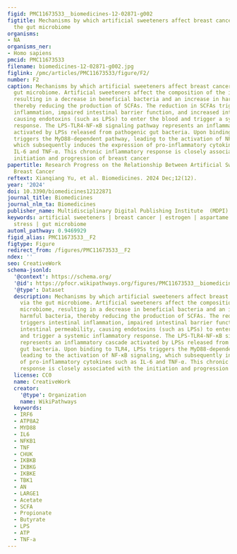 ```yaml
---
figid: PMC11673533__biomedicines-12-02871-g002
figtitle: Mechanisms by which artificial sweeteners affect breast cancer risk via
  the gut microbiome
organisms:
- NA
organisms_ner:
- Homo sapiens
pmcid: PMC11673533
filename: biomedicines-12-02871-g002.jpg
figlink: /pmc/articles/PMC11673533/figure/F2/
number: F2
caption: Mechanisms by which artificial sweeteners affect breast cancer risk via the
  gut microbiome. Artificial sweeteners affect the composition of the intestinal microbiome,
  resulting in a decrease in beneficial bacteria and an increase in harmful bacteria,
  thereby reducing the production of SCFAs. The reduction in SCFAs triggers intestinal
  inflammation, impaired intestinal barrier function, and increased intestinal permeability,
  causing endotoxins (such as LPSs) to enter the blood and trigger a systemic inflammatory
  response. The LPS-TLR4-NF-κB signaling pathway represents an inflammatory cascade
  activated by LPSs released from pathogenic gut bacteria. Upon binding to TLR4, LPSs
  triggers the MyD88-dependent pathway, leading to the activation of NF-κB signaling,
  which subsequently induces the expression of pro-inflammatory cytokines such as
  IL-6 and TNF-α. This chronic inflammatory response is closely associated with the
  initiation and progression of breast cancer
papertitle: Research Progress on the Relationship Between Artificial Sweeteners and
  Breast Cancer
reftext: Xianqiang Yu, et al. Biomedicines. 2024 Dec;12(12).
year: '2024'
doi: 10.3390/biomedicines12122871
journal_title: Biomedicines
journal_nlm_ta: Biomedicines
publisher_name: Multidisciplinary Digital Publishing Institute  (MDPI)
keywords: artificial sweeteners | breast cancer | estrogen | aspartame | oxidative
  stress | gut microbiome
automl_pathway: 0.9469929
figid_alias: PMC11673533__F2
figtype: Figure
redirect_from: /figures/PMC11673533__F2
ndex: ''
seo: CreativeWork
schema-jsonld:
  '@context': https://schema.org/
  '@id': https://pfocr.wikipathways.org/figures/PMC11673533__biomedicines-12-02871-g002.html
  '@type': Dataset
  description: Mechanisms by which artificial sweeteners affect breast cancer risk
    via the gut microbiome. Artificial sweeteners affect the composition of the intestinal
    microbiome, resulting in a decrease in beneficial bacteria and an increase in
    harmful bacteria, thereby reducing the production of SCFAs. The reduction in SCFAs
    triggers intestinal inflammation, impaired intestinal barrier function, and increased
    intestinal permeability, causing endotoxins (such as LPSs) to enter the blood
    and trigger a systemic inflammatory response. The LPS-TLR4-NF-κB signaling pathway
    represents an inflammatory cascade activated by LPSs released from pathogenic
    gut bacteria. Upon binding to TLR4, LPSs triggers the MyD88-dependent pathway,
    leading to the activation of NF-κB signaling, which subsequently induces the expression
    of pro-inflammatory cytokines such as IL-6 and TNF-α. This chronic inflammatory
    response is closely associated with the initiation and progression of breast cancer
  license: CC0
  name: CreativeWork
  creator:
    '@type': Organization
    name: WikiPathways
  keywords:
  - IRF6
  - ATP8A2
  - MYD88
  - IL6
  - NFKB1
  - TNF
  - CHUK
  - IKBKB
  - IKBKG
  - IKBKE
  - TBK1
  - AN
  - LARGE1
  - Acetate
  - SCFA
  - Propionate
  - Butyrate
  - LPS
  - ATP
  - TNF-a
---
```

